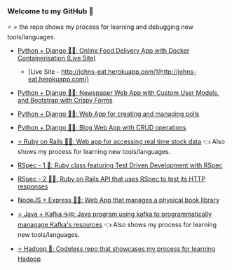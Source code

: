 ### Welcome to my GitHub 👋
⭐ = the repo shows my process for learning and debugging new tools/languages.

- [Python + Django 🐍🚀: Online Food Delivery App with Docker Containerisation (Live Site)](https://github.com/johnobla/johns-eat) 

    - [Live Site - http://johns-eat.herokuapp.com/](http://johns-eat.herokuapp.com/)

- [Python + Django 🐍🚀: Newspaper Web App with Custom User Models, and Bootstrap with Crispy Forms](https://github.com/johnobla/newspaper) 

- [Python + Django 🐍🚀: Web App for creating and managing polls](https://github.com/johnobla/polls-project)

- [Python + Django 🐍🚀: Blog Web App with CRUD operations](https://github.com/johnobla/blog)

- [⭐ Ruby on Rails 💎🚆: Web app for accessing real time stock data](https://github.com/johnobla/stocking) 👈 Also shows my process for learning new tools/languages.

- [RSpec - 1 💎: Ruby class featuring Test Driven Development with RSpec](https://github.com/johnobla/tdd)

- [RSpec - 2 💎🚆: Ruby on Rails API that uses RSpec to test its HTTP responses](https://github.com/johnobla/tdd2)

- [NodeJS + Express 🏃‍♂️: Web App that manages a physical book library](https://github.com/johnobla/express-locallibrary-tutorial)

- [⭐ Java + Kafka ☕✉: Java program using kafka to programmatically managage Kafka's resources](https://github.com/johnobla/kafka) 👈 Also shows my process for learning new tools/languages.

- [⭐ Hadoop 🐘: Codeless repo that showcases my process for learning Hadoop](https://github.com/johnobla/hadoop)
